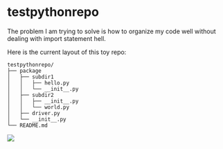 # testpythonrepo

The problem I am trying to solve is how to organize my code well without dealing with import statement hell.

Here is the current layout of this toy repo:

```
testpythonrepo/
├── package
│   ├── subdir1
│   │   ├── hello.py
│   │   └── __init__.py
│   ├── subdir2
│   │   ├── __init__.py
│   │   └── world.py
│   ├── driver.py
│   └── __init__.py
└── README.md
```


![](https://i.imgur.com/esEmRd9.png)
